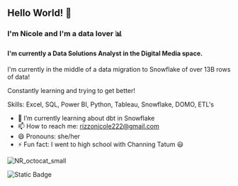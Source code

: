 ## Hello World! 🤗

### I'm Nicole and I'm a data lover 📊

#### I'm currently a Data Solutions Analyst in the Digital Media space.

I'm currently in the middle of a data migration to Snowflake of over 13B rows of data!

Constantly learning and trying to get better!

Skills: Excel, SQL, Power BI, Python, Tableau, Snowflake, DOMO, ETL's  

- 🔭 I’m currently learning about dbt in Snowflake
- 📫 How to reach me: rizzonicole222@gmail.com
- 😄 Pronouns: she/her
- ⚡ Fun fact: I went to high school with Channing Tatum 😃


![NR_octocat_small](https://github.com/user-attachments/assets/37067a87-e95e-4bd3-b4de-7be1c87ec9a7)

![Static Badge](https://img.shields.io/badge/visitor%20count%20-%20%23A37D98%20?style=for-the-badge&logo=github)




